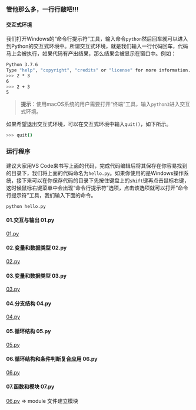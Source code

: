 ### 管他那么多，一行行敲吧!!!

#### 交互式环境

我们打开Windows的“命令行提示符”工具，输入命令`python`然后回车就可以进入到Python的交互式环境中。所谓交互式环境，就是我们输入一行代码回车，代码马上会被执行，如果代码有产出结果，那么结果会被显示在窗口中。例如：

```Bash
Python 3.7.6
Type "help", "copyright", "credits" or "license" for more information.
>>> 2 * 3
6
>>> 2 + 3
5
```

> **提示**：使用macOS系统的用户需要打开“终端”工具，输入`python3`进入交互式环境。

如果希望退出交互式环境，可以在交互式环境中输入`quit()`，如下所示。

```Bash
>>> quit()
```
### 运行程序

建议大家用VS Code来书写上面的代码，完成代码编辑后将其保存在你容易找到的目录下，我们将上面的代码命名为`hello.py`。如果你使用的是Windows操作系统，接下来可以在你保存代码的目录下先按住键盘上的`shift`键再点击鼠标右键，这时候鼠标右键菜单中会出现“命令行提示符”选项，点击该选项就可以打开“命令行提示符”工具，我们输入下面的命令。

```Shell
python hello.py
```

#### 01.交互与输出 01.py
[01.py](01.py)


#### 02.变量和数据类型 02.py
[02.py](02.py)


#### 03.变量和数据类型 03.py
[03.py](03.py)

#### 04.分支结构 04.py
[04.py](04.py)

#### 05.循环结构 05.py
[05.py](05.py)

#### 06.循环结构和条件判断复合应用 06.py
[06.py](06.py)


#### 07.函数和模块 07.py
[06.py](07.py) => module 文件建立模块